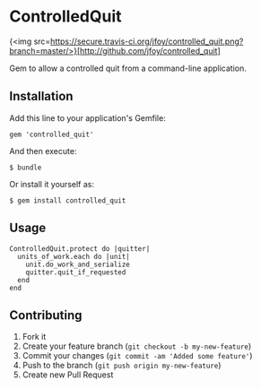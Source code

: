 # ControlledQuit
{<img src=https://secure.travis-ci.org/jfoy/controlled_quit.png?branch=master/>}[http://github.com/jfoy/controlled_quit]

Gem to allow a controlled quit from a command-line application.

## Installation

Add this line to your application's Gemfile:

    gem 'controlled_quit'

And then execute:

    $ bundle

Or install it yourself as:

    $ gem install controlled_quit

## Usage

    ControlledQuit.protect do |quitter|
      units_of_work.each do |unit|
        unit.do_work_and_serialize
        quitter.quit_if_requested
      end
    end

## Contributing

1. Fork it
2. Create your feature branch (`git checkout -b my-new-feature`)
3. Commit your changes (`git commit -am 'Added some feature'`)
4. Push to the branch (`git push origin my-new-feature`)
5. Create new Pull Request
